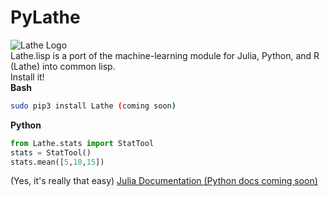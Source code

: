 # PyLathe
![Lathe Logo](http://lathe.ai/logo.png)\
Lathe.lisp is a port of the machine-learning module for Julia, Python, and R (Lathe) into common lisp.\
Install it!\
**Bash**
```bash
sudo pip3 install Lathe (coming soon)
```
**Python**
```python
from Lathe.stats import StatTool
stats = StatTool()
stats.mean([5,10,15])
```
(Yes, it's really that easy)
[Julia Documentation (Python docs coming soon)](http://lathe.ai/doc.html)
